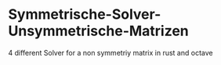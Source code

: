 # Symmetrische-Solver-Unsymmetrische-Matrizen
4 different Solver for a non symmetriy matrix in rust and octave
